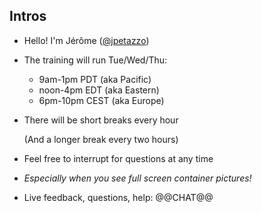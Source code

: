 ## Intros

- Hello! I'm Jérôme ([@jpetazzo](https://twitter.com/jpetazzo))

- The training will run Tue/Wed/Thu:

  - 9am-1pm PDT (aka Pacific)
  - noon-4pm EDT (aka Eastern)
  - 6pm-10pm CEST (aka Europe)

- There will be short breaks every hour

  (And a longer break every two hours)

- Feel free to interrupt for questions at any time

- *Especially when you see full screen container pictures!*

- Live feedback, questions, help: @@CHAT@@

